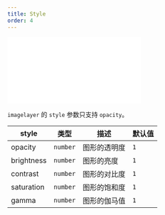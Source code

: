 ```yaml
---
title: Style
order: 4
---
```


<embed src="@/docs/common/style.md"></embed>

`imagelayer` 的 `style` 参数只支持 `opacity`。

| style   | 类型     | 描述         | 默认值 |
| ------- | -------- | ------------ | ------ |
| opacity | `number` | 图形的透明度 | `1`    |
| brightness | `number` | 图形的亮度 | `1`    |
| contrast | `number` | 图形的对比度 | `1`    |
| saturation | `number` | 图形的饱和度 | `1`    |
| gamma | `number` | 图形的伽马值 | `1`    |

